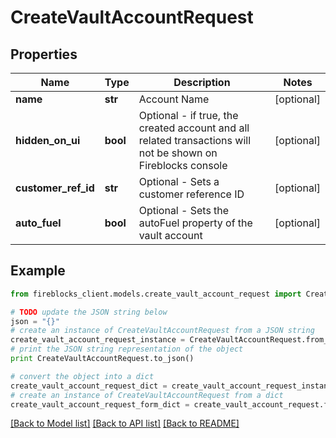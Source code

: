 # CreateVaultAccountRequest


## Properties

Name | Type | Description | Notes
------------ | ------------- | ------------- | -------------
**name** | **str** | Account Name | [optional] 
**hidden_on_ui** | **bool** | Optional - if true, the created account and all related transactions will not be shown on Fireblocks console | [optional] 
**customer_ref_id** | **str** | Optional - Sets a customer reference ID | [optional] 
**auto_fuel** | **bool** | Optional - Sets the autoFuel property of the vault account | [optional] 

## Example

```python
from fireblocks_client.models.create_vault_account_request import CreateVaultAccountRequest

# TODO update the JSON string below
json = "{}"
# create an instance of CreateVaultAccountRequest from a JSON string
create_vault_account_request_instance = CreateVaultAccountRequest.from_json(json)
# print the JSON string representation of the object
print CreateVaultAccountRequest.to_json()

# convert the object into a dict
create_vault_account_request_dict = create_vault_account_request_instance.to_dict()
# create an instance of CreateVaultAccountRequest from a dict
create_vault_account_request_form_dict = create_vault_account_request.from_dict(create_vault_account_request_dict)
```
[[Back to Model list]](../README.md#documentation-for-models) [[Back to API list]](../README.md#documentation-for-api-endpoints) [[Back to README]](../README.md)


